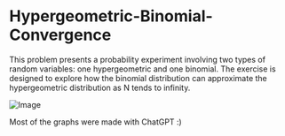 # Hypergeometric-Binomial-Convergence
This problem presents a probability experiment involving two types of random variables: one hypergeometric and one binomial. The exercise is designed to explore how the binomial distribution can approximate the hypergeometric distribution as N tends to infinity.

![Image](https://github.com/user-attachments/assets/46c5b431-0782-4174-b366-50a5e01935ef)

Most of the graphs were made with ChatGPT :)
